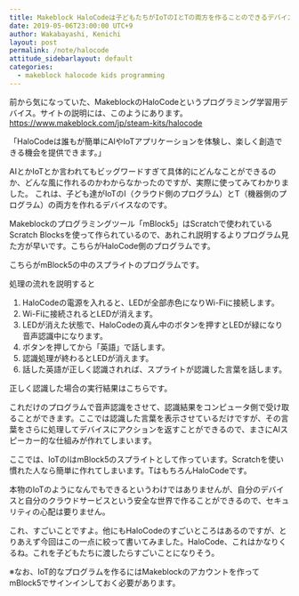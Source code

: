 ```yaml
---
title: Makeblock HaloCodeは子どもたちがIoTのIとTの両方を作ることのできるデバイスでした
date: 2019-05-06T23:00:00 UTC+9
author: Wakabayashi, Kenichi
layout: post
permalink: /note/halocode
attitude_sidebarlayout: default
categories:
  - makeblock halocode kids programming
---
```

前から気になっていた、MakeblockのHaloCodeというプログラミング学習用デバイス。サイトの説明には、このようにあります。
https://www.makeblock.com/jp/steam-kits/halocode

「HaloCodeは誰もが簡単にAIやIoTアプリケーションを体験し、楽しく創造できる機会を提供できます。」

AIとかIoTとか言われてもビッグワードすぎて具体的にどんなことができるのか、どんな風に作れるのかわからなかったのですが、実際に使ってみてわかりました。
これは、子ども達がIoTのI（クラウド側のプログラム）とT（機器側のプログラム）の両方を作れるデバイスなのです。

Makeblockのプログラミングツール「mBlock5」はScratchで使われているScratch Blocksを使って作られているので、あれこれ説明するよりプログラム見た方が早いです。こちらがHaloCode側のプログラムです。

こちらがmBlock5の中のスプライトのプログラムです。

処理の流れを説明すると
1. HaloCodeの電源を入れると、LEDが全部赤色になりWi-Fiに接続します。
2. Wi-Fiに接続されるとLEDが消えます。
3. LEDが消えた状態で、HaloCodeの真ん中のボタンを押すとLEDが緑になり音声認識中になります。
4. ボタンを押してから「英語」で話します。
5. 認識処理が終わるとLEDが消えます。
6. 話した英語が正しく認識されれば、スプライトが認識した言葉を話します。

正しく認識した場合の実行結果はこちらです。

これだけのプログラムで音声認識をさせて、認識結果をコンピュータ側で受け取ることができます。ここでは認識した言葉を表示させているだけですが、その言葉をさらに処理してデバイスにアクションを返すことができるので、まさにAIスピーカー的な仕組みが作れてしまいます。

ここでは、IoTのIはmBlock5のスプライトとして作っています。Scratchを使い慣れた人なら簡単に作れてしまいます。TはもちろんHaloCodeです。

本物のIoTのようになんでもできるというわけではありませんが、自分のデバイスと自分のクラウドサービスという安全な世界で作ることができるので、セキュリティの心配は要りません。

これ、すごいことですよ。他にもHaloCodeのすごいところはあるのですが、とりあえず今回はこの一点に絞って書いてみました。HaloCode、これはかなりくるね。これを子どもたちに渡したらすごいことになりそう。

※なお、IoT的なプログラムを作るにはMakeblockのアカウントを作ってmBlock5でサインインしておく必要があります。
